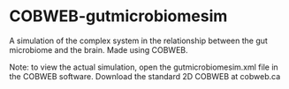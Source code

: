 # COBWEB-gutmicrobiomesim
A simulation of the complex system in the relationship between the gut microbiome and the brain. Made using COBWEB.

Note: to view the actual simulation, open the gutmicrobiomesim.xml file in the COBWEB software.
  Download the standard 2D COBWEB at cobweb.ca
